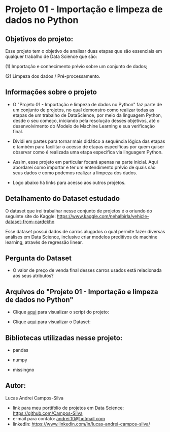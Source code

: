 # Projeto 01 - Importação e limpeza de dados no Python

## Objetivos do projeto:

Esse projeto tem o objetivo de analisar duas etapas que são essenciais em qualquer trabalho de Data Science que são:
 
(1) Importação e conhecimento prévio sobre um conjunto de dados;

(2) Limpeza dos dados / Pré-processamento.

## Informações sobre o projeto

- O "Projeto 01 - Importação e limpeza de dados no Python" faz parte de um conjunto de projetos, no qual demonstro como realizar todas as etapas de um trabalho de DataScience, por meio da linguagem Python, desde o seu começo, iniciando pela resolução desses objetivos, até o desenvolvimento do Modelo de Machine Learning e sua verificação final.

- Dividi em partes para tornar mais didático a sequência lógica das etapas e também para facilitar o acesso de etapas especificas por quem quiser observar como é realizada uma etapa específica via linguagem Python.

- Assim, esse projeto em particular focará apenas na parte inicial. Aqui abordarei como importar e ter um entendimento prévio de quais são seus dados e como podemos realizar a limpeza dos dados.

- Logo abaixo há links para acesso aos outros projetos. 

## Detalhamento do Dataset estudado

O dataset que irei trabalhar nesse conjunto de projetos é o oriundo do seguinte site do Kaggle: https://www.kaggle.com/nehalbirla/vehicle-dataset-from-cardekho

Esse dataset possui dados de carros alugados o qual permite fazer diversas análises em Data Science, inclusive criar modelos preditivos de machine learning, através de regressão linear.

## Pergunta do Dataset

- O valor de preço de venda final desses carros usados está relacionada aos seus atributos?

## Arquivos do "Projeto 01 - Importação e limpeza de dados no Python"

- Clique [aqui](https://github.com/Campos-Silva/Projeto-01-Importacao-e-limpeza-de-dados-no-Python/blob/main/Car%20details%20v3.csv) para visualizar o script do projeto:

- Clique [aqui](https://github.com/Campos-Silva/exploracao_de_dados_numericos_n_1/blob/main/exploracao_de_dados_numericos_n_1.ipynb) para visualizar o Dataset: 

## Bibliotecas utilizadas nesse projeto:

- pandas

- numpy

- missingno

## Autor:

Lucas Andrei Campos-Silva

- link para meu portifólio de projetos em Data Science: https://github.com/Campos-Silva
- e-mail para contato: andrei.10@hotmail.com
- linkedIn: https://www.linkedin.com/in/lucas-andrei-campos-silva/
